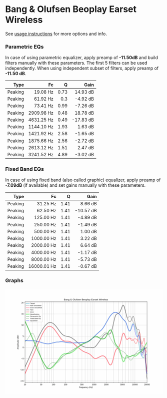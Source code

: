 # Bang & Olufsen Beoplay Earset Wireless
See [usage instructions](https://github.com/jaakkopasanen/AutoEq#usage) for more options and info.

### Parametric EQs
In case of using parametric equalizer, apply preamp of **-11.50dB** and build filters manually
with these parameters. The first 5 filters can be used independently.
When using independent subset of filters, apply preamp of **-11.50 dB**.

| Type    | Fc         |    Q | Gain      |
|--------:|-----------:|-----:|----------:|
| Peaking | 19.08 Hz   | 0.73 | 14.93 dB  |
| Peaking | 61.92 Hz   | 0.3  | -4.92 dB  |
| Peaking | 73.41 Hz   | 0.99 | -7.26 dB  |
| Peaking | 2909.98 Hz | 0.48 | 18.78 dB  |
| Peaking | 4631.25 Hz | 0.49 | -17.83 dB |
| Peaking | 1144.10 Hz | 1.93 | 1.63 dB   |
| Peaking | 1421.92 Hz | 2.58 | -1.65 dB  |
| Peaking | 1875.66 Hz | 2.56 | -2.72 dB  |
| Peaking | 2613.12 Hz | 1.51 | 2.47 dB   |
| Peaking | 3241.52 Hz | 4.89 | -3.02 dB  |

### Fixed Band EQs
In case of using fixed band (also called graphic) equalizer, apply preamp of **-7.09dB**
(if available) and set gains manually with these parameters.

| Type    | Fc          |    Q | Gain      |
|--------:|------------:|-----:|----------:|
| Peaking | 31.25 Hz    | 1.41 | 8.66 dB   |
| Peaking | 62.50 Hz    | 1.41 | -10.57 dB |
| Peaking | 125.00 Hz   | 1.41 | -4.89 dB  |
| Peaking | 250.00 Hz   | 1.41 | -1.49 dB  |
| Peaking | 500.00 Hz   | 1.41 | 1.00 dB   |
| Peaking | 1000.00 Hz  | 1.41 | 3.22 dB   |
| Peaking | 2000.00 Hz  | 1.41 | 6.64 dB   |
| Peaking | 4000.00 Hz  | 1.41 | -1.17 dB  |
| Peaking | 8000.00 Hz  | 1.41 | -5.73 dB  |
| Peaking | 16000.01 Hz | 1.41 | -0.67 dB  |

### Graphs
![](./Bang%20&%20Olufsen%20Beoplay%20Earset%20Wireless.png)